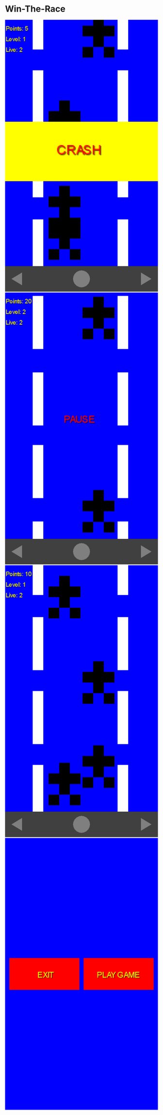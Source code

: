 # Win-The-Race

![](https://github.com/marcinvxy/Win-The-Race/blob/master/android/Screenshots/Screenshot1.png) 
![](https://github.com/marcinvxy/Win-The-Race/blob/master/android/Screenshots/Screenshot2.png) 
![](https://github.com/marcinvxy/Win-The-Race/blob/master/android/Screenshots/Screenshot3.png) 
![](https://github.com/marcinvxy/Win-The-Race/blob/master/android/Screenshots/Screenshot4.png) 
